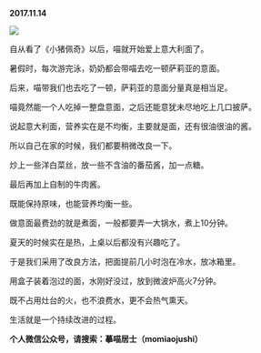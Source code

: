 
          
            
**2017.11.14**



![](//upload-images.jianshu.io/upload_images/51001-2f9bd66fe7269a99.JPG)




自从看了《小猪佩奇》以后，喵就开始爱上意大利面了。

暑假时，每次游完泳，奶奶都会带喵去吃一顿萨莉亚的意面。

后来，喵带我们也去吃了一顿，萨莉亚的意面分量真是相当足。

喵竟然能一个人吃掉一整盘意面，之后还能意犹未尽地吃上几口披萨。

说起意大利面，营养实在是不均衡，主要就是面，还有很油很油的酱。

所以自己在家的时候，我们都要稍微改良一下。

炒上一些洋白菜丝，放一些不含油的番茄酱，加一点糖。

最后再加上自制的牛肉酱。

既能保持原味，也能营养均衡一些。

做意面最费劲的就是煮面，一般都要弄一大锅水，煮上10分钟。

夏天的时候实在是热，上桌以后都没有兴趣吃了。

于是我们采用了改良方法，把面提前几小时泡在冷水，放冰箱里。

用盒子装着泡过的面，水刚好没过，放到微波炉高火7分钟。

既不占用灶台的火，也不浪费水，更不会热气熏天。

生活就是一个持续改进的过程。


**个人微信公众号，请搜索：摹喵居士（momiaojushi）**

          
        